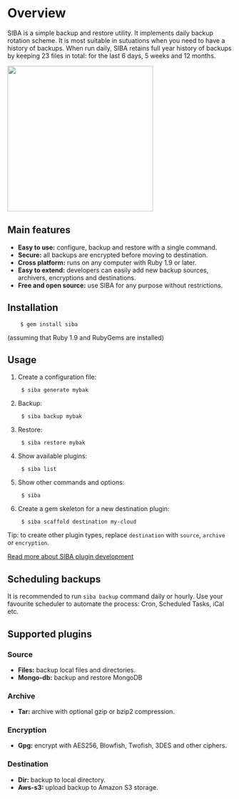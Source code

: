 # Overview

SIBA is a simple backup and restore utility. It implements daily backup rotation scheme. It is most suitable in sutuations when you need to have a history of backups. When run daily, SIBA retains full year history of backups by keeping 23 files in total: for the last 6 days, 5 weeks and 12 months.

<img src="http://webdevelopercv.com/images/works/siba.png" width="326" height="326">

## Main features

* **Easy to use:** configure, backup and restore with a single command.
* **Secure:** all backups are encrypted before moving to destination.
* **Cross platform:** runs on any computer with Ruby 1.9 or later.
* **Easy to extend:** developers can easily add new backup sources, archivers, encryptions and destinations.
* **Free and open source:** use SIBA for any purpose without restrictions.

## Installation

        $ gem install siba

(assuming that Ruby 1.9 and RubyGems are installed)

## Usage

1. Create a configuration file:

        $ siba generate mybak

2. Backup:

        $ siba backup mybak

3. Restore:

        $ siba restore mybak

4. Show available plugins:

        $ siba list

5. Show other commands and options:

        $ siba

6. Create a gem skeleton for a new destination plugin:

        $ siba scaffold destination my-cloud

Tip: to create other plugin types, replace `destination` with `source`, `archive` or `encryption`.

[Read more about SIBA plugin development](https://github.com/evgenyneu/siba/blob/master/scaffolds/project/README.md)


## Scheduling backups

It is recommended to run `siba backup` command daily or hourly. Use your favourite scheduler to automate the process: Cron, Scheduled Tasks, iCal etc.

## Supported plugins

### Source

* **Files:** backup  local files and directories.
* **Mongo-db:** backup and restore MongoDB

### Archive
  
* **Tar:** archive with optional gzip or bzip2 compression.

### Encryption
  
* **Gpg:** encrypt with AES256, Blowfish, Twofish, 3DES and other ciphers.

### Destination
  
* **Dir:** backup to local directory.
* **Aws-s3:** upload backup to Amazon S3 storage.
